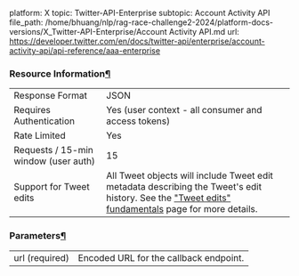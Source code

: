 platform: X
topic: Twitter-API-Enterprise
subtopic: Account Activity API
file_path: /home/bhuang/nlp/rag-race-challenge2-2024/platform-docs-versions/X_Twitter-API-Enterprise/Account Activity API.md
url: https://developer.twitter.com/en/docs/twitter-api/enterprise/account-activity-api/api-reference/aaa-enterprise

### Resource Information[¶](#resource-information "Permalink to this headline")

|     |     |
| --- | --- |
| Response Format | JSON |
| Requires Authentication | Yes (user context - all consumer and access tokens) |
| Rate Limited | Yes |
| Requests / 15-min window (user auth) | 15  |
| Support for Tweet edits | All Tweet objects will include Tweet edit metadata describing the Tweet's edit history. See the ["Tweet edits" fundamentals](https://developer.twitter.com/en/docs/twitter-api/enterprise/tweet-edits) page for more details. |

### Parameters[¶](#parameters "Permalink to this headline")

|     |     |
| --- | --- |
| url (required) | Encoded URL for the callback endpoint. |